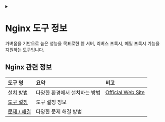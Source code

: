 <link rel="stylesheet" type="text/css" href="/css/header.css">
<link rel="stylesheet" type="text/css" href="/css/bootstrap/5.3.0-alpha1/bootstrap.css">
<div class="sticky-top bg-white pt-1 pb-2" id="header-div-max"></div>
<details id="display-none"><summary></summary>
  <script src="/js/header.js" defer="defer"></script>
  <script src="/js/table/numbering.js" defer="defer"></script>
  <script src="/js/bootstrap/5.3.0-alpha1/bootstrap.bundle.js" defer="defer"></script>
</details>

# Nginx 도구 정보

가벼움을 기반으로 높은 성능을 목표로한 웹 서버, 리버스 프록시, 메일 프록시 기능을 지원하는 도구입니다.

## Nginx 관련 정보

| 도구 명 | 요약 | 비고 |
| :--- | :--- | :--- |
| [설치 방법](./installation/ "https://max-jayee.github.io/software_tools/nginx/installation") | 다양한 환경에서 설치하는 방법 | [Official Web Site](https://nginx.org/en/docs/install.html "https://nginx.org/en/docs/install.html") |
| [도구 설정](./settings/ "https://max-jayee.github.io/software_tools/nginx/settings") | 도구 설정 정보 | |
| [문제 / 해결](./trouble_shootings/ "https://max-jayee.github.io/software_tools/gitlab/trouble_shootings") | 다양한 문제 해결 방법 | |
